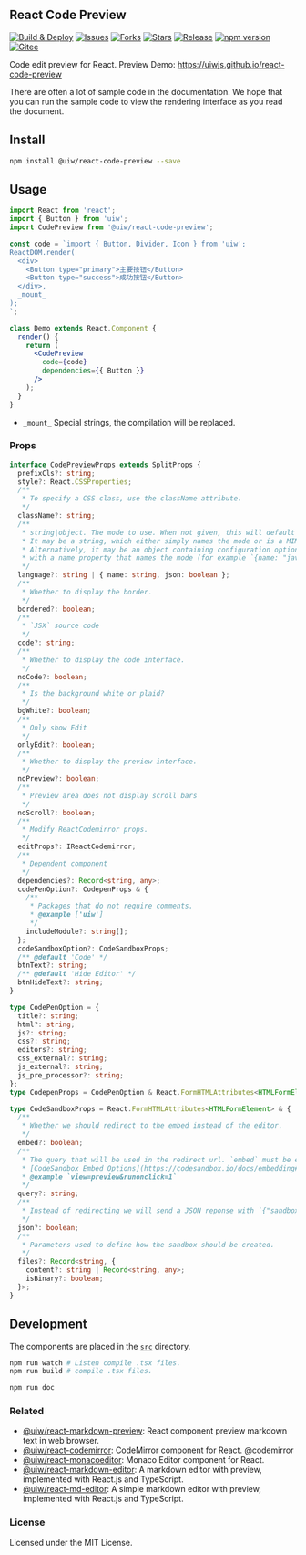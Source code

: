 React Code Preview
---
<!--dividing-->

[![Build & Deploy](https://github.com/uiwjs/react-code-preview/workflows/Build%20&%20Deploy/badge.svg)](https://github.com/uiwjs/react-code-preview/actions)
[![Issues](https://img.shields.io/github/issues/uiwjs/react-code-preview.svg)](https://github.com/uiwjs/react-code-preview/issues)
[![Forks](https://img.shields.io/github/forks/uiwjs/react-code-preview.svg)](https://github.com/uiwjs/react-code-preview/network)
[![Stars](https://img.shields.io/github/stars/uiwjs/react-code-preview.svg)](https://github.com/uiwjs/react-code-preview/stargazers)
[![Release](https://img.shields.io/github/release/uiwjs/react-code-preview)](https://github.com/uiwjs/react-code-preview/releases)
[![npm version](https://img.shields.io/npm/v/@uiw/react-code-preview.svg)](https://www.npmjs.com/package/@uiw/react-code-preview)
[![Gitee](https://jaywcjlove.github.io/sb/ico/gitee.svg)](https://uiw.gitee.io/react-code-preview/)

Code edit preview for React. Preview Demo: https://uiwjs.github.io/react-code-preview

There are often a lot of sample code in the documentation. We hope that you can run the sample code to view the rendering interface as you read the document.

## Install

```bash
npm install @uiw/react-code-preview --save
```

## Usage

```jsx
import React from 'react';
import { Button } from 'uiw';
import CodePreview from '@uiw/react-code-preview';

const code = `import { Button, Divider, Icon } from 'uiw';
ReactDOM.render(
  <div>
    <Button type="primary">主要按钮</Button>
    <Button type="success">成功按钮</Button>
  </div>,
  _mount_
);
`;

class Demo extends React.Component {
  render() {
    return (
      <CodePreview
        code={code}
        dependencies={{ Button }}
      />
    );
  }
}
```

- `_mount_` Special strings, the compilation will be replaced.

### Props

```typescript
interface CodePreviewProps extends SplitProps {
  prefixCls?: string;
  style?: React.CSSProperties;
  /**
   * To specify a CSS class, use the className attribute.
   */
  className?: string;
  /**
   * string|object. The mode to use. When not given, this will default to the first mode that was loaded.
   * It may be a string, which either simply names the mode or is a MIME type associated with the mode.
   * Alternatively, it may be an object containing configuration options for the mode,
   * with a name property that names the mode (for example `{name: "javascript", json: true}` ).
   */
  language?: string | { name: string, json: boolean };
  /**
   * Whether to display the border.
   */
  bordered?: boolean;
  /**
   * `JSX` source code
   */
  code?: string;
  /**
   * Whether to display the code interface.
   */
  noCode?: boolean;
  /**
   * Is the background white or plaid?
   */
  bgWhite?: boolean;
  /**
   * Only show Edit
   */
  onlyEdit?: boolean;
  /**
   * Whether to display the preview interface.
   */
  noPreview?: boolean;
  /**
   * Preview area does not display scroll bars
   */
  noScroll?: boolean;
  /**
   * Modify ReactCodemirror props.
   */
  editProps?: IReactCodemirror;
  /**
   * Dependent component
   */
  dependencies?: Record<string, any>;
  codePenOption?: CodepenProps & {
    /**
     * Packages that do not require comments.
     * @example ['uiw']
     */
    includeModule?: string[];
  };
  codeSandboxOption?: CodeSandboxProps;
  /** @default 'Code' */
  btnText?: string;
  /** @default 'Hide Editor' */
  btnHideText?: string;
}
```

```typescript
type CodePenOption = {
  title?: string;
  html?: string;
  js?: string;
  css?: string;
  editors?: string;
  css_external?: string;
  js_external?: string;
  js_pre_processor?: string;
};
type CodepenProps = CodePenOption & React.FormHTMLAttributes<HTMLFormElement>;
```

```typescript
type CodeSandboxProps = React.FormHTMLAttributes<HTMLFormElement> & {
  /**
   * Whether we should redirect to the embed instead of the editor.
   */
  embed?: boolean;
  /**
   * The query that will be used in the redirect url. `embed` must be equal to `true`, `embed=true`.
   * [CodeSandbox Embed Options](https://codesandbox.io/docs/embedding#embed-options)
   * @example `view=preview&runonclick=1`
   */
  query?: string;
  /**
   * Instead of redirecting we will send a JSON reponse with `{"sandbox_id": sandboxId}`.
   */
  json?: boolean;
  /**
   * Parameters used to define how the sandbox should be created.
   */
  files?: Record<string, {
    content?: string | Record<string, any>;
    isBinary?: boolean;
  }>;
}
```

## Development

The components are placed in the [`src`](./src) directory.

```bash
npm run watch # Listen compile .tsx files.
npm run build # compile .tsx files.

npm run doc
```

### Related

- [@uiw/react-markdown-preview](https://github.com/uiwjs/react-markdown-preview): React component preview markdown text in web browser.
- [@uiw/react-codemirror](https://github.com/uiwjs/react-codemirror): CodeMirror component for React. @codemirror
- [@uiw/react-monacoeditor](https://github.com/jaywcjlove/react-monacoeditor): Monaco Editor component for React.
- [@uiw/react-markdown-editor](https://github.com/uiwjs/react-markdown-editor): A markdown editor with preview, implemented with React.js and TypeScript.
- [@uiw/react-md-editor](https://github.com/uiwjs/react-md-editor): A simple markdown editor with preview, implemented with React.js and TypeScript.

### License

Licensed under the MIT License.
